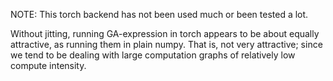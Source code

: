NOTE: This torch backend has not been used much or been tested a lot.

Without jitting, running GA-expression in torch appears to be about equally attractive,
as running them in plain numpy. 
That is, not very attractive; since we tend to be dealing with large computation graphs 
of relatively low compute intensity.
